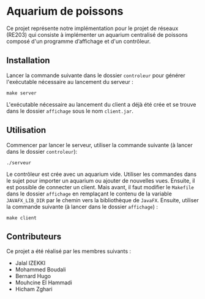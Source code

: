 # Aquarium de poissons

Ce projet représente notre implémentation pour le projet de réseaux (RE203) qui consiste à implémenter un aquarium centralisé de poissons composé d'un programme d’affichage et d'un contrôleur.

## Installation

Lancer la commande suivante dans le dossier `controleur` pour générer l'exécutable nécessaire au lancement du serveur :

```shell
make server
```

L'exécutable nécessaire au lancement du client a déjà été crée et se trouve dans le dossier `affichage` sous le nom `client.jar`.

## Utilisation
Commencer par lancer le serveur, utiliser la commande suivante (à lancer dans le dossier `controleur`):
```shell
./serveur
```
Le contrôleur est crée avec un aquarium vide. Utiliser les commandes dans le sujet pour importer un aquarium ou ajouter de nouvelles vues. Ensuite, il est possible de connecter un client. Mais avant, il faut modifier le `Makefile` dans le dossier `affichage` en remplaçant le contenu de la variable `JAVAFX_LIB_DIR` par le chemin vers la bibliothèque de `JavaFX`. Ensuite, utiliser la commande suivante (à lancer dans le dossier `affichage`) :
```shell
make client
```

## Contributeurs
Ce projet a été réalisé par les membres suivants :
- Jalal IZEKKI
- Mohammed Boudali
- Bernard Hugo
- Mouhcine El Hammadi
- Hicham Zghari
